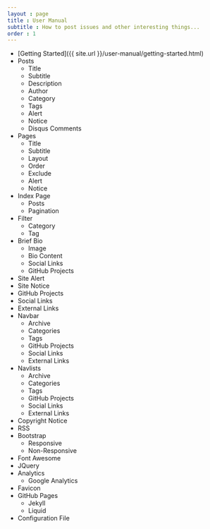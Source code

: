 ```yaml
---
layout : page
title : User Manual
subtitle : How to post issues and other interesting things...
order : 1
---
```


* [Getting Started]({{ site.url }}/user-manual/getting-started.html)
* Posts
  * Title
  * Subtitle
  * Description
  * Author
  * Category
  * Tags
  * Alert
  * Notice
  * Disqus Comments
* Pages
  * Title
  * Subtitle
  * Layout
  * Order
  * Exclude
  * Alert
  * Notice
* Index Page
  * Posts
  * Pagination
* Filter
  * Category
  * Tag
* Brief Bio
  * Image
  * Bio Content
  * Social Links
  * GitHub Projects
* Site Alert
* Site Notice
* GitHub Projects
* Social Links
* External Links
* Navbar
  * Archive
  * Categories
  * Tags
  * GitHub Projects
  * Social Links
  * External Links
* Navlists
  * Archive
  * Categories
  * Tags
  * GitHub Projects
  * Social Links
  * External Links
* Copyright Notice
* RSS
* Bootstrap
  * Responsive
  * Non-Responsive
* Font Awesome
* JQuery
* Analytics
  * Google Analytics
* Favicon
* GitHub Pages
  * Jekyll
  * Liquid
* Configuration File
